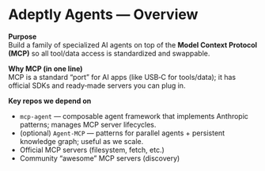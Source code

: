 # Adeptly Agents — Overview

**Purpose**  
Build a family of specialized AI agents on top of the **Model Context Protocol (MCP)** so all tool/data access is standardized and swappable.

**Why MCP (in one line)**  
MCP is a standard “port” for AI apps (like USB‑C for tools/data); it has official SDKs and ready‑made servers you can plug in.

**Key repos we depend on**
- `mcp-agent` — composable agent framework that implements Anthropic patterns; manages MCP server lifecycles.
- (optional) `Agent-MCP` — patterns for parallel agents + persistent knowledge graph; useful as we scale.
- Official MCP servers (filesystem, fetch, etc.)
- Community “awesome” MCP servers (discovery)
